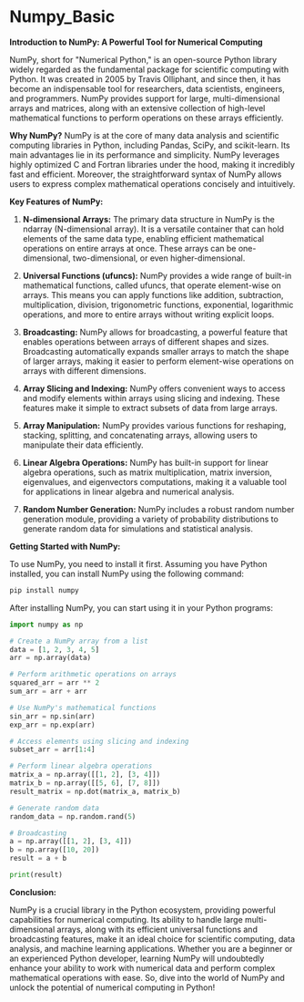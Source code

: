 # Numpy_Basic
**Introduction to NumPy: A Powerful Tool for Numerical Computing**

NumPy, short for "Numerical Python," is an open-source Python library widely regarded as the fundamental package for scientific computing with Python. It was created in 2005 by Travis Olliphant, and since then, it has become an indispensable tool for researchers, data scientists, engineers, and programmers. NumPy provides support for large, multi-dimensional arrays and matrices, along with an extensive collection of high-level mathematical functions to perform operations on these arrays efficiently.

**Why NumPy?**
NumPy is at the core of many data analysis and scientific computing libraries in Python, including Pandas, SciPy, and scikit-learn. Its main advantages lie in its performance and simplicity. NumPy leverages highly optimized C and Fortran libraries under the hood, making it incredibly fast and efficient. Moreover, the straightforward syntax of NumPy allows users to express complex mathematical operations concisely and intuitively.

**Key Features of NumPy:**

1. **N-dimensional Arrays:** The primary data structure in NumPy is the ndarray (N-dimensional array). It is a versatile container that can hold elements of the same data type, enabling efficient mathematical operations on entire arrays at once. These arrays can be one-dimensional, two-dimensional, or even higher-dimensional.

2. **Universal Functions (ufuncs):** NumPy provides a wide range of built-in mathematical functions, called ufuncs, that operate element-wise on arrays. This means you can apply functions like addition, subtraction, multiplication, division, trigonometric functions, exponential, logarithmic operations, and more to entire arrays without writing explicit loops.

3. **Broadcasting:** NumPy allows for broadcasting, a powerful feature that enables operations between arrays of different shapes and sizes. Broadcasting automatically expands smaller arrays to match the shape of larger arrays, making it easier to perform element-wise operations on arrays with different dimensions.

4. **Array Slicing and Indexing:** NumPy offers convenient ways to access and modify elements within arrays using slicing and indexing. These features make it simple to extract subsets of data from large arrays.

5. **Array Manipulation:** NumPy provides various functions for reshaping, stacking, splitting, and concatenating arrays, allowing users to manipulate their data efficiently.

6. **Linear Algebra Operations:** NumPy has built-in support for linear algebra operations, such as matrix multiplication, matrix inversion, eigenvalues, and eigenvectors computations, making it a valuable tool for applications in linear algebra and numerical analysis.

7. **Random Number Generation:** NumPy includes a robust random number generation module, providing a variety of probability distributions to generate random data for simulations and statistical analysis.

**Getting Started with NumPy:**

To use NumPy, you need to install it first. Assuming you have Python installed, you can install NumPy using the following command:

```bash
pip install numpy
```

After installing NumPy, you can start using it in your Python programs:

```python
import numpy as np

# Create a NumPy array from a list
data = [1, 2, 3, 4, 5]
arr = np.array(data)

# Perform arithmetic operations on arrays
squared_arr = arr ** 2
sum_arr = arr + arr

# Use NumPy's mathematical functions
sin_arr = np.sin(arr)
exp_arr = np.exp(arr)

# Access elements using slicing and indexing
subset_arr = arr[1:4]

# Perform linear algebra operations
matrix_a = np.array([[1, 2], [3, 4]])
matrix_b = np.array([[5, 6], [7, 8]])
result_matrix = np.dot(matrix_a, matrix_b)

# Generate random data
random_data = np.random.rand(5)

# Broadcasting
a = np.array([[1, 2], [3, 4]])
b = np.array([10, 20])
result = a + b

print(result)
```

**Conclusion:**

NumPy is a crucial library in the Python ecosystem, providing powerful capabilities for numerical computing. Its ability to handle large multi-dimensional arrays, along with its efficient universal functions and broadcasting features, make it an ideal choice for scientific computing, data analysis, and machine learning applications. Whether you are a beginner or an experienced Python developer, learning NumPy will undoubtedly enhance your ability to work with numerical data and perform complex mathematical operations with ease. So, dive into the world of NumPy and unlock the potential of numerical computing in Python!
